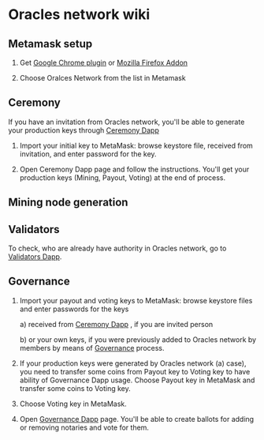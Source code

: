 # Oracles network wiki

## Metamask setup

1. Get [Google Chrome plugin](https://chrome.google.com/webstore/detail/metamask/nkbihfbeogaeaoehlefnkodbefgpgknn) or [Mozilla Firefox Addon](https://addons.mozilla.org/en-US/firefox/addon/ether-metamask/)

2. Choose Oralces Network from the list in Metamask

## Ceremony

If you have an invitation from Oracles network, you'll be able to generate your production keys through [Ceremony Dapp](https://oraclesorg.github.io/oracles-dapps-keys-generation/) 

1. Import your initial key to MetaMask: browse keystore file, received from invitation, and enter password for the key.

2. Open Ceremony Dapp page and follow the instructions. You'll get your production keys (Mining, Payout, Voting) at the end of process.


## Mining node generation

## Validators

To check, who are already have authority in Oracles network, go to [Validators Dapp](https://oraclesorg.github.io/oracles-dapps-validators/).

## Governance

1. Import your payout and voting keys to MetaMask: browse keystore files and enter passwords for the keys

     a) received from [Ceremony Dapp](https://oraclesorg.github.io/oracles-dapps-keys-generation/) , if you are invited person
     
     b) or your own keys, if you were previously added to Oracles network by members by means of [Governance](https://oraclesorg.github.io/oracles-dapps-voting/) process.

2. If your production keys were generated by Oracles network (a) case), you need to transfer some coins from Payout key to Voting key to have ability of Governance Dapp usage.
Choose Payout key in MetaMask and transfer some coins to Voting key.

3. Choose Voting key in MetaMask.

4. Open [Governance Dapp](https://oraclesorg.github.io/oracles-dapps-voting/) page. You'll be able to create ballots for adding or removing notaries and vote for them.
